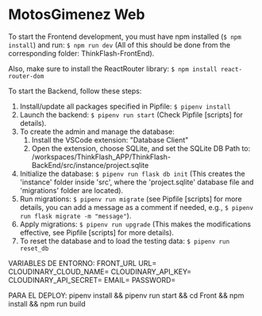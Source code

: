 # MotosGimenez Web

To start the Frontend development, you must have npm installed (```$ npm install```) and run: ```$ npm run dev``` (All of this should be done from the corresponding folder: ThinkFlash-FrontEnd).

Also, make sure to install the ReactRouter library: ```$ npm install react-router-dom```

To start the Backend, follow these steps:

1. Install/update all packages specified in Pipfile: ```$ pipenv install```
2. Launch the backend: ```$ pipenv run start``` (Check Pipfile [scripts] for details).
4. To create the admin and manage the database:
    1. Install the VSCode extension: "Database Client"
    2. Open the extension, choose SQLite, and set the SQLite DB Path to: /workspaces/ThinkFlash_APP/ThinkFlash-BackEnd/src/instance/project.sqlite
7. Initialize the database: ```$ pipenv run flask db init``` (This creates the 'instance' folder inside 'src', where the 'project.sqlite' database file and 'migrations' folder are located).
8. Run migrations: ```$ pipenv run migrate``` (see Pipfile [scripts] for more details, you can add a message as a comment if needed, e.g., ```$ pipenv run flask migrate -m "message"```).
9. Apply migrations: ```$ pipenv run upgrade``` (This makes the modifications effective, see Pipfile [scripts] for more details).
10. To reset the database and to load the testing data: ```$ pipenv run reset_db```

VARIABLES DE ENTORNO: 
    FRONT_URL
    URL=
    CLOUDINARY_CLOUD_NAME=
    CLOUDINARY_API_KEY=
    CLOUDINARY_API_SECRET=
    EMAIL=
    PASSWORD=

PARA EL DEPLOY: pipenv install && pipenv run start && cd Front && npm install && npm run build
